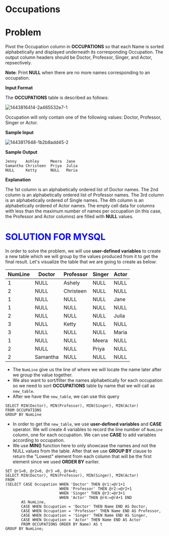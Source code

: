 # Occupations

# Problem

Pivot the Occupation column in **OCCUPATIONS** so that each Name is sorted alphabetically and displayed underneath its corresponding Occupation. The output column headers should be Doctor, Professor, Singer, and Actor, repsectively.

**Note**: Print **NULL** when there are no more names corresponding to an occupation.

**Input Format**

The **OCCUPATIONS** table is described as follows:

![1443816414-2a465532e7-1](https://user-images.githubusercontent.com/70767722/121964303-55b9c500-cd39-11eb-81cd-8e648294badf.png)

Occupation will only contain one of the following values: Doctor, Professor, Singer or Actor.

**Sample Input**

![1443817648-1b2b8add45-2](https://user-images.githubusercontent.com/70767722/121964311-581c1f00-cd39-11eb-8c95-3116a176cbc4.png)

**Sample Output**

```
Jenny    Ashley     Meera  Jane
Samantha Christeen  Priya  Julia
NULL     Ketty      NULL   Maria
```

**Explanation**

The 1st column is an alphabetically ordered list of Doctor names.
The 2nd column is an alphabetically ordered list of Professor names.
The 3rd column is an alphabetically ordered of Single names.
The 4th column is an alphabetically ordered of Actor names.
The empty cell data for columns with less than the maximum number of names per occupation (in this case, the Professor and Actor columns) are filled with **NULL** values.


# <span style="color:blue">SOLUTION FOR MYSQL
</span>



In order to solve the problem, we will use **user-defined variables** to create a new table which we will group by the values produced from it to get the final result.
Let's visualize the table that we are going to create as below:

| <strong>NumLine</strong> |<strong>Doctor</strong> |<strong>Professor</strong> |<strong>Singer</strong> |<strong>Actor</strong> |
|-------------------|-----------------------|------|------|------|
|   1  |   NULL    |   Ashely | NULL| NULL|
|    2 |   NULL    | Christeen   | NULL |NULL |
|     1|  NULL     |   NULL | NULL| Jane|
|  1   | NULL       | NULL   | NULL | NULL |
|   2  |    NULL   |  NULL  |NULL | Julia|
|   3  |    NULL   |  Ketty  |NULL | NULL |
|    3 |  NULL     |  NULL  |NULL | Maria |
|    1 |    NULL   |  NULL  |Meera | NULL|
|    2 |   NULL    |  NULL  |Priya | NULL |
|    2 |   Samantha    | NULL   | NULL | NULL |

* The `NumLine` give us the line of where we will locate the name later after we group the value together.
* We also want to sort/filter the names alphabetically for each occupation so we need to sort **OCCUPATIONS** table by name that we will call as `new_table`.
* After we have the `new_table`, we can use this query 

```mysql
SELECT MIN(Doctor), MIN(Professor), MIN(Singer), MIN(Actor)
FROM OCCUPATIONS
GROUP BY NumLine
```

* In order to get the `new_table`, we use **user-defined variables** and **CASE** operator. We will create 4 variables to record the line number of `NumLine` column, one for each occupation. We can use **CASE** to add variables according to occupation.
* We use **MIN()** function here to only showcase the names and not the NULL values from the table. After that we use **GROUP BY** clause to return the "Lowest" element from each column that will be the first element since we used **ORDER BY** earlier.

```mysql
SET @r1=0, @r2=0, @r3 =0, @r4=0;
SELECT MIN(Doctor), MIN(Professor), MIN(Singer), MIN(Actor) 
FROM
(SELECT CASE Occupation WHEN 'Doctor' THEN @r1:=@r1+1
                        WHEN 'Professor' THEN @r2:=@r2+1
                        WHEN 'Singer' THEN @r3:=@r3+1
                        WHEN 'Actor' THEN @r4:=@r4+1 END
       AS NumLine,
       CASE WHEN Occupation = 'Doctor' THEN Name END AS Doctor,
       CASE WHEN Occupation = 'Professor' THEN Name END AS Professor,
       CASE WHEN Occupation = 'Singer' THEN Name END AS Singer,
       CASE WHEN Occupation = 'Actor' THEN Name END AS Actor
       FROM OCCUPATIONS ORDER BY Name) AS t
GROUP BY NumLine;
```

